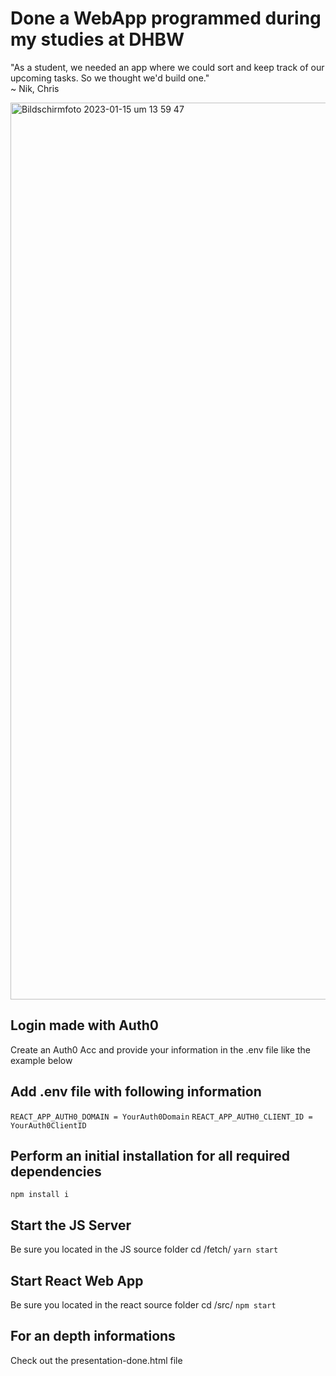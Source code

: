 # Done a WebApp programmed during my studies at DHBW

"As a student, we needed an app where we could sort and keep track of our upcoming tasks. So we thought we'd build one."<br />~ Nik, Chris

<img width="1435" alt="Bildschirm­foto 2023-01-15 um 13 59 47" src="https://user-images.githubusercontent.com/28670581/213009305-6fc6f71c-b9a4-4ea5-a4cc-de26e67e0639.png">

## Login made with Auth0
Create an Auth0 Acc and provide your information in the .env file like the example below

## Add .env file with following information
`REACT_APP_AUTH0_DOMAIN = YourAuth0Domain`
`REACT_APP_AUTH0_CLIENT_ID = YourAuth0ClientID`

## Perform an initial installation for all required dependencies
`npm install i`

## Start the JS Server
Be sure you located in the JS source folder cd /fetch/
`yarn start`

## Start React Web App
Be sure you located in the react source folder cd /src/
`npm start`

## For an depth informations
Check out the presentation-done.html file
